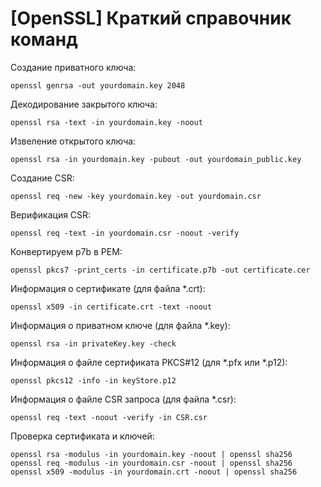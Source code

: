 # [OpenSSL] Краткий справочник команд

Создание приватного ключа:
```
openssl genrsa -out yourdomain.key 2048
```


Декодирование закрытого ключа:
```
openssl rsa -text -in yourdomain.key -noout
```

Извеление открытого ключа:
```
openssl rsa -in yourdomain.key -pubout -out yourdomain_public.key

```

Создание CSR: 
```
openssl req -new -key yourdomain.key -out yourdomain.csr
```

Верификация CSR:
```
openssl req -text -in yourdomain.csr -noout -verify
```

Конвертируем p7b в PEM:
```
openssl pkcs7 -print_certs -in certificate.p7b -out certificate.cer
```

Информация о сертификате (для файла *.crt):
```
openssl x509 -in certificate.crt -text -noout
```

Информация о приватном ключе (для файла *.key):
```
openssl rsa -in privateKey.key -check
```

Информация о файле сертификата PKCS#12 (для *.pfx или *.p12):
```
openssl pkcs12 -info -in keyStore.p12
```

Информация о файле CSR запроса (для файла *.csr):
```
openssl req -text -noout -verify -in CSR.csr
```

Проверка сертификата и ключей:

```
openssl rsa -modulus -in yourdomain.key -noout | openssl sha256
openssl req -modulus -in yourdomain.csr -noout | openssl sha256
openssl x509 -modulus -in yourdomain.crt -noout | openssl sha256
```
